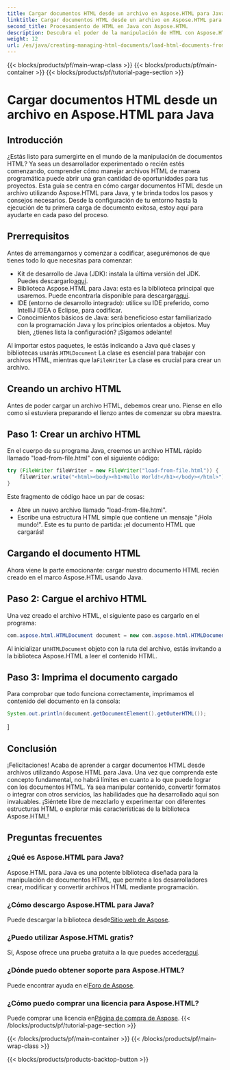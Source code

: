 ```yaml
---
title: Cargar documentos HTML desde un archivo en Aspose.HTML para Java
linktitle: Cargar documentos HTML desde un archivo en Aspose.HTML para Java
second_title: Procesamiento de HTML en Java con Aspose.HTML
description: Descubra el poder de la manipulación de HTML con Aspose.HTML para Java. Aprenda a cargar documentos HTML desde archivos con tutoriales paso a paso.
weight: 12
url: /es/java/creating-managing-html-documents/load-html-documents-from-file/
---
```


{{< blocks/products/pf/main-wrap-class >}}
{{< blocks/products/pf/main-container >}}
{{< blocks/products/pf/tutorial-page-section >}}

# Cargar documentos HTML desde un archivo en Aspose.HTML para Java

## Introducción
¿Estás listo para sumergirte en el mundo de la manipulación de documentos HTML? Ya seas un desarrollador experimentado o recién estés comenzando, comprender cómo manejar archivos HTML de manera programática puede abrir una gran cantidad de oportunidades para tus proyectos. Esta guía se centra en cómo cargar documentos HTML desde un archivo utilizando Aspose.HTML para Java, y te brinda todos los pasos y consejos necesarios. Desde la configuración de tu entorno hasta la ejecución de tu primera carga de documento exitosa, estoy aquí para ayudarte en cada paso del proceso.
## Prerrequisitos
Antes de arremangarnos y comenzar a codificar, asegurémonos de que tienes todo lo que necesitas para comenzar:
-  Kit de desarrollo de Java (JDK): instala la última versión del JDK. Puedes descargarlo[aquí](https://www.oracle.com/java/technologies/javase-jdk11-downloads.html).
-  Biblioteca Aspose.HTML para Java: esta es la biblioteca principal que usaremos. Puede encontrarla disponible para descargar[aquí](https://releases.aspose.com/html/java/).
- IDE (entorno de desarrollo integrado): utilice su IDE preferido, como IntelliJ IDEA o Eclipse, para codificar.
- Conocimientos básicos de Java: será beneficioso estar familiarizado con la programación Java y los principios orientados a objetos.
Muy bien, ¿tienes lista la configuración? ¡Sigamos adelante!

 Al importar estos paquetes, le estás indicando a Java qué clases y bibliotecas usarás.`HTMLDocument` La clase es esencial para trabajar con archivos HTML, mientras que la`FileWriter` La clase es crucial para crear un archivo.
## Creando un archivo HTML
Antes de poder cargar un archivo HTML, debemos crear uno. Piense en ello como si estuviera preparando el lienzo antes de comenzar su obra maestra.
## Paso 1: Crear un archivo HTML
En el cuerpo de su programa Java, creemos un archivo HTML rápido llamado "load-from-file.html" con el siguiente código:
```java
try (FileWriter fileWriter = new FileWriter("load-from-file.html")) {
    fileWriter.write("<html><body><h1>Hello World!</h1></body></html>");
}
```
Este fragmento de código hace un par de cosas:
- Abre un nuevo archivo llamado "load-from-file.html".
- Escribe una estructura HTML simple que contiene un mensaje "¡Hola mundo!".
Este es tu punto de partida: ¡el documento HTML que cargarás!
## Cargando el documento HTML
Ahora viene la parte emocionante: cargar nuestro documento HTML recién creado en el marco Aspose.HTML usando Java.
## Paso 2: Cargue el archivo HTML
Una vez creado el archivo HTML, el siguiente paso es cargarlo en el programa:
```java
com.aspose.html.HTMLDocument document = new com.aspose.html.HTMLDocument("load-from-file.html");
```
 Al inicializar un`HTMLDocument` objeto con la ruta del archivo, estás invitando a la biblioteca Aspose.HTML a leer el contenido HTML.
## Paso 3: Imprima el documento cargado
Para comprobar que todo funciona correctamente, imprimamos el contenido del documento en la consola:
```java
System.out.println(document.getDocumentElement().getOuterHTML());
```
]
## Conclusión
¡Felicitaciones! Acaba de aprender a cargar documentos HTML desde archivos utilizando Aspose.HTML para Java. Una vez que comprenda este concepto fundamental, no habrá límites en cuanto a lo que puede lograr con los documentos HTML. Ya sea manipular contenido, convertir formatos o integrar con otros servicios, las habilidades que ha desarrollado aquí son invaluables. 
¡Siéntete libre de mezclarlo y experimentar con diferentes estructuras HTML o explorar más características de la biblioteca Aspose.HTML!
## Preguntas frecuentes
### ¿Qué es Aspose.HTML para Java?  
Aspose.HTML para Java es una potente biblioteca diseñada para la manipulación de documentos HTML, que permite a los desarrolladores crear, modificar y convertir archivos HTML mediante programación.
### ¿Cómo descargo Aspose.HTML para Java?  
 Puede descargar la biblioteca desde[Sitio web de Aspose](https://releases.aspose.com/html/java/).
### ¿Puedo utilizar Aspose.HTML gratis?  
 Sí, Aspose ofrece una prueba gratuita a la que puedes acceder[aquí](https://releases.aspose.com/).
### ¿Dónde puedo obtener soporte para Aspose.HTML?  
 Puede encontrar ayuda en el[Foro de Aspose](https://forum.aspose.com/c/html/29).
### ¿Cómo puedo comprar una licencia para Aspose.HTML?  
 Puede comprar una licencia en[Página de compra de Aspose](https://purchase.aspose.com/buy).
{{< /blocks/products/pf/tutorial-page-section >}}

{{< /blocks/products/pf/main-container >}}
{{< /blocks/products/pf/main-wrap-class >}}

{{< blocks/products/products-backtop-button >}}
